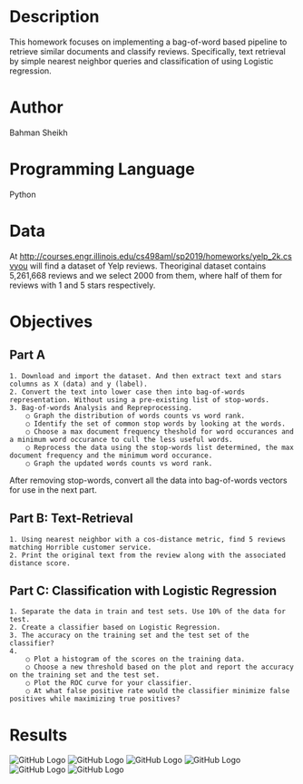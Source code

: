 # Description

This homework focuses on implementing a bag-of-word based pipeline to retrieve similar documents and classify reviews. Specifically, text retrieval by simple nearest neighbor queries and classification of using Logistic regression.

# Author
Bahman Sheikh

# Programming Language
Python

# Data
At http://courses.engr.illinois.edu/cs498aml/sp2019/homeworks/yelp_2k.csvyou will find a dataset of Yelp reviews. Theoriginal dataset contains 5,261,668 reviews and we select 2000 from them, where half of them for reviews with 1 and 5 stars respectively.

# Objectives

## Part A 
	1. Download and import the dataset. And then extract text and stars columns as X (data) and y (label).
	2. Convert the text into lower case then into bag-of-words representation. Without using a pre-existing list of stop-words.
	3. Bag-of-words Analysis and Repreprocessing.
		○ Graph the distribution of words counts vs word rank.
		○ Identify the set of common stop words by looking at the words. 
		○ Choose a max document frequency theshold for word occurances and a minimum word occurance to cull the less useful words.
		○ Reprocess the data using the stop-words list determined, the max document frequency and the minimum word occurance.
		○ Graph the updated words counts vs word rank.
After removing stop-words, convert all the data into bag-of-words vectors for use in the next part.

## Part B: Text-Retrieval
	1. Using nearest neighbor with a cos-distance metric, find 5 reviews matching Horrible customer service.
	2. Print the original text from the review along with the associated distance score. 
  
## Part C: Classification with Logistic Regression
	1. Separate the data in train and test sets. Use 10% of the data for test.
	2. Create a classifier based on Logistic Regression.
	3. The accuracy on the training set and the test set of the classifier?
	4. 
		○ Plot a histogram of the scores on the training data.		
		○ Choose a new threshold based on the plot and report the accuracy on the training set and the test set. 
		○ Plot the ROC curve for your classifier.
		○ At what false positive rate would the classifier minimize false positives while maximizing true positives?
# Results
![GitHub Logo](/Text%20Bag-of-Words%20Search%20and%20Classification/IMG/1.png)
![GitHub Logo](/Text%20Bag-of-Words%20Search%20and%20Classification/IMG/2.png)
![GitHub Logo](/Text%20Bag-of-Words%20Search%20and%20Classification/IMG/3.png)
![GitHub Logo](/Text%20Bag-of-Words%20Search%20and%20Classification/IMG/4.png)
![GitHub Logo](/Text%20Bag-of-Words%20Search%20and%20Classification/IMG/5.png)
![GitHub Logo](/Text%20Bag-of-Words%20Search%20and%20Classification/IMG/6.png)


